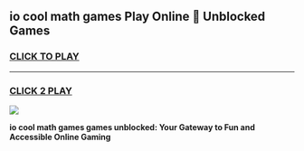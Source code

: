 
## io cool math games Play Online 👋 Unblocked Games
<h3>
<a href="https://news.freeplayer.one?title=io_cool_math_games&ref=17CMG">CLICK TO PLAY</a></h3>
<hr>

<h3>
<a href="https://news.freeplayer.one?title=io_cool_math_games&ref=17CMG">CLICK 2 PLAY</a>
  
</h3>

<a href="https://news.freeplayer.one?title=io_cool_math_games&ref=17CMG/"><img src="https://clearcache.store/games.png"></a>


**io cool math games games unblocked: Your Gateway to Fun and Accessible Online Gaming**
